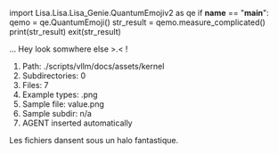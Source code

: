 
import Lisa.Lisa.Lisa_Genie.QuantumEmojiv2 as qe
if __name__ == "__main__":
  qemo = qe.QuantumEmoji()
  str_result = qemo.measure_complicated()
  print(str_result)
  exit(str_result)

... Hey look somwhere else >.< !

1. Path: ./scripts/vllm/docs/assets/kernel
2. Subdirectories: 0
3. Files: 7
4. Example types: .png
5. Sample file: value.png
6. Sample subdir: n/a
7. AGENT inserted automatically

Les fichiers dansent sous un halo fantastique.
